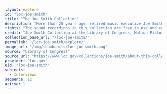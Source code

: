 ```yaml
---
layout: explore
id: "loc-joe-smith"
title: "The Joe Smith Collection"
description: "More than 25 years ago, retired music executive Joe Smith accomplished a Herculean feat—he got more than 200 celebrated singers, musicians and industry icons to talk about their lives, music, experiences and contemporaries. In 2012 Smith donated this treasure trove of unedited sound recordings to the nation's library."
rights: "The sound recordings in this collection are free to use and reuse with proper attribution to the copyright owner, Joe Smith."
credit: "Joe Smith Collection at the Library of Congress, Motion Picture, Broadcasting and Recorded Sound Division."
collection_base_url: "/loc-joe-smith/"
permalink: "/loc-joe-smith/explore/"
image_url: "/img/thumbnails/loc-joe-smith.png"
source: "Library of Congress"
source_url: "https://www.loc.gov/collections/joe-smith/about-this-collection/"
provider: "loc.gov"
uid: "loc-joe-smith"
subjects:
  - Interviews
sequence: 12
active: 1
---
```


